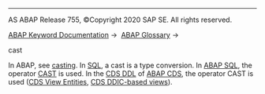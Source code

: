   

* * *

AS ABAP Release 755, ©Copyright 2020 SAP SE. All rights reserved.

[ABAP Keyword Documentation](javascript:call_link\('abenabap.htm'\)) →  [ABAP Glossary](javascript:call_link\('abenabap_glossary.htm'\)) → 

cast

In ABAP, see [casting](javascript:call_link\('abencast_casting_glosry.htm'\) "Glossary Entry"). In [SQL](javascript:call_link\('abensql_glosry.htm'\) "Glossary Entry"), a cast is a type conversion. In [ABAP SQL](javascript:call_link\('abenabap_sql_glosry.htm'\) "Glossary Entry"), the operator [CAST](javascript:call_link\('abensql_cast.htm'\)) is used. In the [CDS DDL](javascript:call_link\('abencds_ddl_glosry.htm'\) "Glossary Entry") of [ABAP CDS](javascript:call_link\('abenabap_cds_glosry.htm'\) "Glossary Entry"), the operator CAST is used ([CDS View Entities](javascript:call_link\('abencds_cast_expression_v2.htm'\)), [CDS DDIC-based views](javascript:call_link\('abencds_cast_expression_v1.htm'\))).